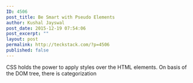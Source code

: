 ```yaml
---
ID: 4506
post_title: Be Smart with Pseudo Elements
author: Kushal Jayswal
post_date: 2015-12-19 07:54:06
post_excerpt: ""
layout: post
permalink: http://teckstack.com/?p=4506
published: false
---
```

CSS holds the power to apply styles over the HTML elements. On basis of the DOM tree, there is categorization